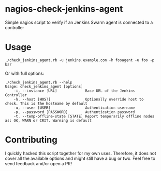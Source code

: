 # nagios-check-jenkins-agent

Simple nagios script to verify if an Jenkins Swarm agent is connected to a controller

# Usage

```
./check_jenkins_agent.rb -u jenkins.example.com -h fooagent -u foo -p bar
```

Or with full options:

```
./check_jenkins_agent.rb --help
Usage: check_jenkins_agent [options]
    -i, --instance [URL]             Base URL of the Jenkins Controller
    -h, --host [HOST]                Optionally override host to check. This is the hostname by default
    -u, --user [USER]                Authentication username
    -p, --password [PASSWORD]        Authentication password
    -t, --temp-offline-state [STATE] Report temporarily offline nodes as: OK, WARN or CRIT. Warning is default
```

# Contributing

I quickly hacked this script together for my own uses. Therefore, it does not cover all the available options and might still have a bug or two.
Feel free to send feedback and/or open a PR!
